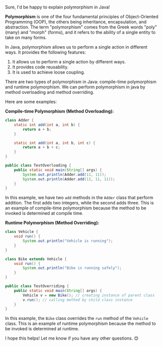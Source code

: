 Sure, I'd be happy to explain polymorphism in Java!

**Polymorphism** is one of the four fundamental principles of Object-Oriented Programming (OOP), the others being inheritance, encapsulation, and abstraction. The term "polymorphism" comes from the Greek words "poly" (many) and "morph" (forms), and it refers to the ability of a single entity to take on many forms.

In Java, polymorphism allows us to perform a single action in different ways. It provides the following features:
1. It allows us to perform a single action by different ways.
2. It provides code reusability.
3. It is used to achieve loose coupling.

There are two types of polymorphism in Java: compile-time polymorphism and runtime polymorphism. We can perform polymorphism in java by method overloading and method overriding.

Here are some examples:

**Compile-time Polymorphism (Method Overloading):**
```java
class Adder {
    static int add(int a, int b) {
        return a + b;
    }

    static int add(int a, int b, int c) {
        return a + b + c;
    }
}

public class TestOverloading {
    public static void main(String[] args) {
        System.out.println(Adder.add(11, 11));
        System.out.println(Adder.add(11, 11, 11));
    }
}
```
In this example, we have two `add` methods in the `Adder` class that perform addition. The first adds two integers, while the second adds three. This is an example of compile-time polymorphism because the method to be invoked is determined at compile time.

**Runtime Polymorphism (Method Overriding):**
```java
class Vehicle {
    void run() {
        System.out.println("Vehicle is running");
    }
}

class Bike extends Vehicle {
    void run() {
        System.out.println("Bike is running safely");
    }
}

public class TestOverriding {
    public static void main(String[] args) {
        Vehicle v = new Bike(); // creating instance of parent class
        v.run(); // calling method by child class instance
    }
}
```
In this example, the `Bike` class overrides the `run` method of the `Vehicle` class. This is an example of runtime polymorphism because the method to be invoked is determined at runtime.

I hope this helps! Let me know if you have any other questions. 😊
